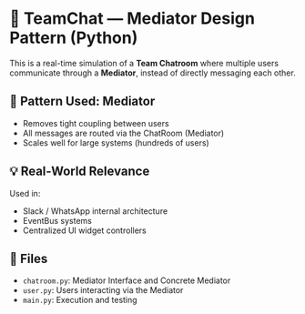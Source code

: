 # 🧩 TeamChat — Mediator Design Pattern (Python)

This is a real-time simulation of a **Team Chatroom** where multiple users communicate through a **Mediator**, instead of directly messaging each other.

## 🧠 Pattern Used: Mediator

- Removes tight coupling between users
- All messages are routed via the ChatRoom (Mediator)
- Scales well for large systems (hundreds of users)

## 💡 Real-World Relevance

Used in:
- Slack / WhatsApp internal architecture
- EventBus systems
- Centralized UI widget controllers

## 🔁 Files

- `chatroom.py`: Mediator Interface and Concrete Mediator
- `user.py`: Users interacting via the Mediator
- `main.py`: Execution and testing